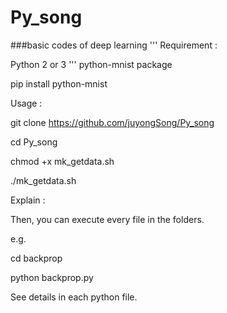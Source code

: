 # Py_song
###basic codes of deep learning
'''
Requirement :

Python 2 or 3
'''
python-mnist package

pip install python-mnist


Usage :

git clone https://github.com/juyongSong/Py_song

cd Py_song

chmod +x mk_getdata.sh

./mk_getdata.sh


Explain :

Then, you can execute every file in the folders.

e.g.

cd backprop

python backprop.py


See details in each python file.
